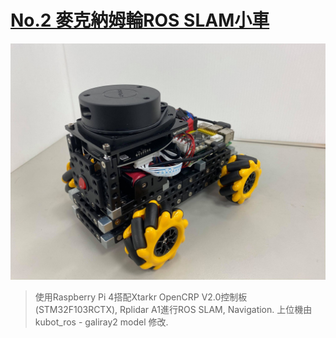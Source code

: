 # [No.2 麥克納姆輪ROS SLAM小車](https://github.com/KUBOT-Robot/FAFABOT/tree/FAFABOT-No.2)

<img src="https://github.com/KUBOT-Robot/FAFABOT/blob/resource/FAFABOT-No2/2.jpg?raw=true" width="700">

>使用Raspberry Pi 4搭配Xtarkr OpenCRP V2.0控制板(STM32F103RCTX), Rplidar A1進行ROS SLAM, Navigation. 上位機由kubot_ros - galiray2 model 修改.